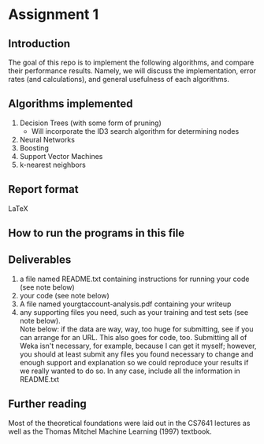 # Assignment 1
## Introduction
The goal of this repo is to implement the following algorithms, and
compare their performance results.  Namely, we will discuss the 
implementation, error rates (and calculations), and general usefulness
of each algorithms.

## Algorithms implemented
1.  Decision Trees (with some form of pruning)
    -  Will incorporate the ID3 search algorithm for determining nodes
2.  Neural Networks
3.  Boosting
4.  Support Vector Machines
5.  k-nearest neighbors

## Report format
LaTeX

## How to run the programs in this file

## Deliverables
1.  a file named README.txt containing instructions for running your code (see note below)  
2.  your code (see note below)  
3.  A file named yourgtaccount-analysis.pdf containing your writeup  
4.  any supporting files you need, such as your training and test sets (see note below).  
Note below: if the data are way, way, too huge for submitting, see if you can arrange for an URL. This also goes for code, too. Submitting all of Weka isn't necessary, for example, because I can get it myself; however, you should at least submit any files you found necessary to change and enough support and explanation so we could reproduce your results if we really wanted to do so. In any case, include all the information in README.txt

## Further reading
Most of the theoretical foundations were laid out in the CS7641 lectures
as well as the Thomas Mitchel Machine Learning (1997) textbook.
